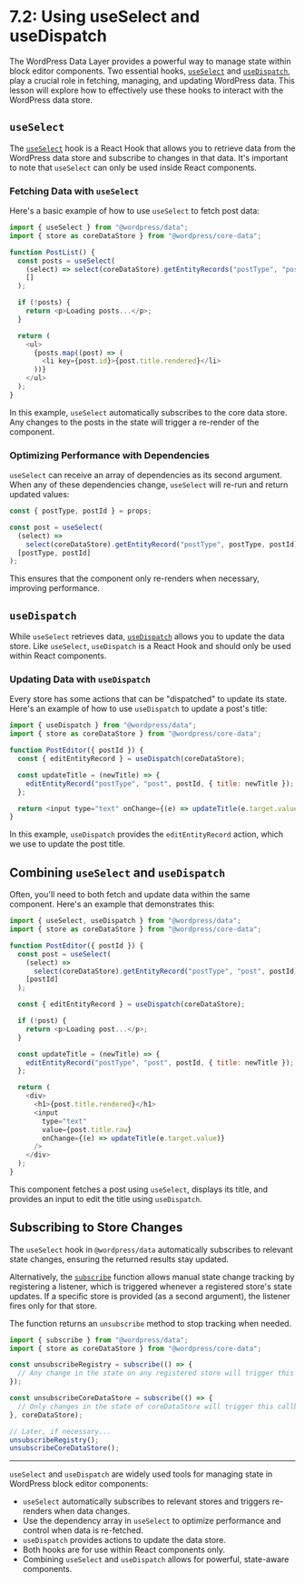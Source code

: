 # 7.2: Using useSelect and useDispatch

The WordPress Data Layer provides a powerful way to manage state within block editor components. Two essential hooks, [`useSelect`](https://developer.wordpress.org/block-editor/reference-guides/packages/packages-data/#useselect) and [`useDispatch`](https://developer.wordpress.org/block-editor/reference-guides/packages/packages-data/#usedispatch), play a crucial role in fetching, managing, and updating WordPress data. This lesson will explore how to effectively use these hooks to interact with the WordPress data store.

## **`useSelect`**

The [`useSelect`](https://developer.wordpress.org/block-editor/reference-guides/packages/packages-data/#useselect) hook is a React Hook that allows you to retrieve data from the WordPress data store and subscribe to changes in that data. It's important to note that `useSelect` can only be used inside React components.

### **Fetching Data with `useSelect`**

Here's a basic example of how to use `useSelect` to fetch post data:

```javascript
import { useSelect } from "@wordpress/data";
import { store as coreDataStore } from "@wordpress/core-data";

function PostList() {
  const posts = useSelect(
    (select) => select(coreDataStore).getEntityRecords("postType", "post"),
    []
  );

  if (!posts) {
    return <p>Loading posts...</p>;
  }

  return (
    <ul>
      {posts.map((post) => (
        <li key={post.id}>{post.title.rendered}</li>
      ))}
    </ul>
  );
}
```

In this example, `useSelect` automatically subscribes to the core data store. Any changes to the posts in the state will trigger a re-render of the component.

### **Optimizing Performance with Dependencies**

`useSelect` can receive an array of dependencies as its second argument. When any of these dependencies change, `useSelect` will re-run and return updated values:

```javascript
const { postType, postId } = props;

const post = useSelect(
  (select) =>
    select(coreDataStore).getEntityRecord("postType", postType, postId),
  [postType, postId]
);
```

This ensures that the component only re-renders when necessary, improving performance.

## **`useDispatch`**

While `useSelect` retrieves data, [`useDispatch`](https://developer.wordpress.org/block-editor/reference-guides/packages/packages-data/#usedispatch) allows you to update the data store. Like `useSelect`, `useDispatch` is a React Hook and should only be used within React components.

### **Updating Data with `useDispatch`**

Every store has some actions that can be "dispatched" to update its state. Here's an example of how to use `useDispatch` to update a post's title:

```javascript
import { useDispatch } from "@wordpress/data";
import { store as coreDataStore } from "@wordpress/core-data";

function PostEditor({ postId }) {
  const { editEntityRecord } = useDispatch(coreDataStore);

  const updateTitle = (newTitle) => {
    editEntityRecord("postType", "post", postId, { title: newTitle });
  };

  return <input type="text" onChange={(e) => updateTitle(e.target.value)} />;
}
```

In this example, `useDispatch` provides the `editEntityRecord` action, which we use to update the post title.

## **Combining `useSelect` and `useDispatch`**

Often, you'll need to both fetch and update data within the same component. Here's an example that demonstrates this:

```javascript
import { useSelect, useDispatch } from "@wordpress/data";
import { store as coreDataStore } from "@wordpress/core-data";

function PostEditor({ postId }) {
  const post = useSelect(
    (select) =>
      select(coreDataStore).getEntityRecord("postType", "post", postId),
    [postId]
  );

  const { editEntityRecord } = useDispatch(coreDataStore);

  if (!post) {
    return <p>Loading post...</p>;
  }

  const updateTitle = (newTitle) => {
    editEntityRecord("postType", "post", postId, { title: newTitle });
  };

  return (
    <div>
      <h1>{post.title.rendered}</h1>
      <input
        type="text"
        value={post.title.raw}
        onChange={(e) => updateTitle(e.target.value)}
      />
    </div>
  );
}
```

This component fetches a post using `useSelect`, displays its title, and provides an input to edit the title using `useDispatch`.

## **Subscribing to Store Changes**

The `useSelect` hook in `@wordpress/data` automatically subscribes to relevant state changes, ensuring the returned results stay updated.

Alternatively, the [`subscribe`](https://developer.wordpress.org/block-editor/reference-guides/packages/packages-data/#subscribe) function allows manual state change tracking by registering a listener, which is triggered whenever a registered store's state updates. If a specific store is provided (as a second argument), the listener fires only for that store.

The function returns an `unsubscribe` method to stop tracking when needed.

```javascript
import { subscribe } from "@wordpress/data";
import { store as coreDataStore } from "@wordpress/core-data";

const unsubscribeRegistry = subscribe(() => {
  // Any change in the state on any registered store will trigger this callback
});

const unsubscribeCoreDataStore = subscribe(() => {
  // Only changes in the state of coreDataStore will trigger this callback
}, coreDataStore);

// Later, if necessary...
unsubscribeRegistry();
unsubscribeCoreDataStore();
```

---

`useSelect` and `useDispatch` are widely used tools for managing state in WordPress block editor components:

- `useSelect` automatically subscribes to relevant stores and triggers re-renders when data changes.
- Use the dependency array in `useSelect` to optimize performance and control when data is re-fetched.
- `useDispatch` provides actions to update the data store.
- Both hooks are for use within React components only.
- Combining `useSelect` and `useDispatch` allows for powerful, state-aware components.
